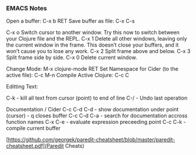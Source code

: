 ### EMACS Notes

Open a buffer: C-x b RET
Save buffer as file: C-x C-s

C-x o	Switch cursor to another window. Try this now to switch between your Clojure file and the REPL.
C-x 1	Delete all other windows, leaving only the current window in the frame. This doesn’t close your buffers, and it won’t cause you to lose any work.
C-x 2	Split frame above and below.
C-x 3	Split frame side by side.
C-x 0	Delete current window.


Change Mode: M-x clojure-mode RET 
Set Namespace for Cider (to the active file): C-c M-n
Compile Active Clojure: C-c C


Editting Text:

C-k - kill all text from cursor (point) to end of line
C-/ - Undo last operation


Documentation / Cider
 C-c C-d C-d - show documentation under point (cursor) - q closes buffer
 C-c C-d C-a - search for documentation accross function names
 C-x C-e - evaluate expression preceeding point
 C-c C-k - compile current buffer


[https://github.com/georgek/paredit-cheatsheet/blob/master/paredit-cheatsheet.pdf](Paredit Cheats)
